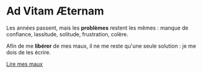 # Ad Vitam Æternam

Les années passent, mais les __problèmes__ restent les mêmes&nbsp;: manque de confiance, lassitude, solitude, frustration, colère.

Afin de me __libérer__ de mes maux, il ne me reste qu'une seule solution&nbsp;: je me dois de les écrire.

<a href="https://ad-vitam-aeternam.github.io/?md=blog" class="DS_Button --secondary">Lire mes maux</a>